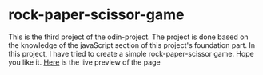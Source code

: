 # rock-paper-scissor-game

This is the third project of the odin-project. The project is done based on the knowledge of the javaScript section of this project's foundation part. In this project, I have tried to create a simple rock-paper-scissor game. Hope you like it.
[Here]() is the live preview of the page
